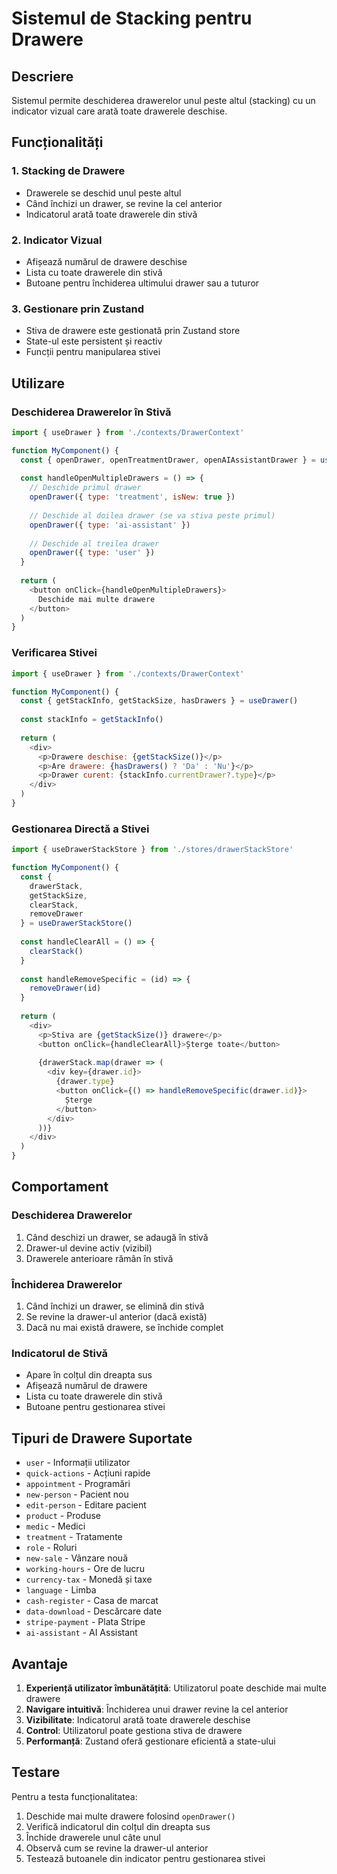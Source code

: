 # Sistemul de Stacking pentru Drawere

## Descriere

Sistemul permite deschiderea drawerelor unul peste altul (stacking) cu un indicator vizual care arată toate drawerele deschise.

## Funcționalități

### 1. Stacking de Drawere
- Drawerele se deschid unul peste altul
- Când închizi un drawer, se revine la cel anterior
- Indicatorul arată toate drawerele din stivă

### 2. Indicator Vizual
- Afișează numărul de drawere deschise
- Lista cu toate drawerele din stivă
- Butoane pentru închiderea ultimului drawer sau a tuturor

### 3. Gestionare prin Zustand
- Stiva de drawere este gestionată prin Zustand store
- State-ul este persistent și reactiv
- Funcții pentru manipularea stivei

## Utilizare

### Deschiderea Drawerelor în Stivă

```javascript
import { useDrawer } from './contexts/DrawerContext'

function MyComponent() {
  const { openDrawer, openTreatmentDrawer, openAIAssistantDrawer } = useDrawer()
  
  const handleOpenMultipleDrawers = () => {
    // Deschide primul drawer
    openDrawer({ type: 'treatment', isNew: true })
    
    // Deschide al doilea drawer (se va stiva peste primul)
    openDrawer({ type: 'ai-assistant' })
    
    // Deschide al treilea drawer
    openDrawer({ type: 'user' })
  }
  
  return (
    <button onClick={handleOpenMultipleDrawers}>
      Deschide mai multe drawere
    </button>
  )
}
```

### Verificarea Stivei

```javascript
import { useDrawer } from './contexts/DrawerContext'

function MyComponent() {
  const { getStackInfo, getStackSize, hasDrawers } = useDrawer()
  
  const stackInfo = getStackInfo()
  
  return (
    <div>
      <p>Drawere deschise: {getStackSize()}</p>
      <p>Are drawere: {hasDrawers() ? 'Da' : 'Nu'}</p>
      <p>Drawer curent: {stackInfo.currentDrawer?.type}</p>
    </div>
  )
}
```

### Gestionarea Directă a Stivei

```javascript
import { useDrawerStackStore } from './stores/drawerStackStore'

function MyComponent() {
  const { 
    drawerStack, 
    getStackSize, 
    clearStack, 
    removeDrawer 
  } = useDrawerStackStore()
  
  const handleClearAll = () => {
    clearStack()
  }
  
  const handleRemoveSpecific = (id) => {
    removeDrawer(id)
  }
  
  return (
    <div>
      <p>Stiva are {getStackSize()} drawere</p>
      <button onClick={handleClearAll}>Șterge toate</button>
      
      {drawerStack.map(drawer => (
        <div key={drawer.id}>
          {drawer.type}
          <button onClick={() => handleRemoveSpecific(drawer.id)}>
            Șterge
          </button>
        </div>
      ))}
    </div>
  )
}
```

## Comportament

### Deschiderea Drawerelor
1. Când deschizi un drawer, se adaugă în stivă
2. Drawer-ul devine activ (vizibil)
3. Drawerele anterioare rămân în stivă

### Închiderea Drawerelor
1. Când închizi un drawer, se elimină din stivă
2. Se revine la drawer-ul anterior (dacă există)
3. Dacă nu mai există drawere, se închide complet

### Indicatorul de Stivă
- Apare în colțul din dreapta sus
- Afișează numărul de drawere
- Lista cu toate drawerele din stivă
- Butoane pentru gestionarea stivei

## Tipuri de Drawere Suportate

- `user` - Informații utilizator
- `quick-actions` - Acțiuni rapide
- `appointment` - Programări
- `new-person` - Pacient nou
- `edit-person` - Editare pacient
- `product` - Produse
- `medic` - Medici
- `treatment` - Tratamente
- `role` - Roluri
- `new-sale` - Vânzare nouă
- `working-hours` - Ore de lucru
- `currency-tax` - Monedă și taxe
- `language` - Limba
- `cash-register` - Casa de marcat
- `data-download` - Descărcare date
- `stripe-payment` - Plata Stripe
- `ai-assistant` - AI Assistant

## Avantaje

1. **Experiență utilizator îmbunătățită**: Utilizatorul poate deschide mai multe drawere
2. **Navigare intuitivă**: Închiderea unui drawer revine la cel anterior
3. **Vizibilitate**: Indicatorul arată toate drawerele deschise
4. **Control**: Utilizatorul poate gestiona stiva de drawere
5. **Performanță**: Zustand oferă gestionare eficientă a state-ului

## Testare

Pentru a testa funcționalitatea:

1. Deschide mai multe drawere folosind `openDrawer()`
2. Verifică indicatorul din colțul din dreapta sus
3. Închide drawerele unul câte unul
4. Observă cum se revine la drawer-ul anterior
5. Testează butoanele din indicator pentru gestionarea stivei
